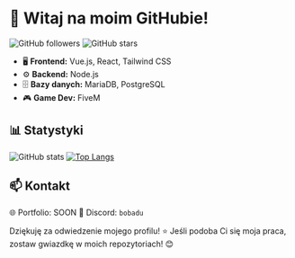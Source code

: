 # 🌟 Witaj na moim GitHubie!

![GitHub followers](https://img.shields.io/github/followers/Bobadu?style=for-the-badge)
![GitHub stars](https://img.shields.io/github/stars/Bobadu?style=for-the-badge)

- 🖥️ **Frontend:** Vue.js, React, Tailwind CSS
- ⚙️ **Backend:** Node.js
- 🗄️ **Bazy danych:** MariaDB, PostgreSQL
- 🎮 **Game Dev:** FiveM 

## 📊 Statystyki
![GitHub stats](https://github-readme-stats.vercel.app/api?username=Bobadu&show_icons=true&theme=radical)
[![Top Langs](https://github-readme-stats-git-masterrstaa-rickstaa.vercel.app/api/top-langs/?username=Bobadu)](https://github.com/Bobadu/github-readme-stats)

## 📫 Kontakt
🌐 Portfolio: SOON
💬 Discord: `bobadu`  

Dziękuję za odwiedzenie mojego profilu! ⭐ Jeśli podoba Ci się moja praca, zostaw gwiazdkę w moich repozytoriach! 😊
